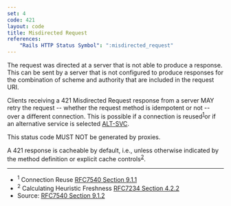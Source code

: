 ```yaml
---
set: 4
code: 421
layout: code
title: Misdirected Request
references:
    "Rails HTTP Status Symbol": ":misdirected_request"
---
```


The request was directed at a server that is not able to produce a
response. This can be sent by a server that is not configured to produce
responses for the combination of scheme and authority that are included
in the request URI.

Clients receiving a 421 Misdirected Request response from a server MAY
retry the request -- whether the request method is idempotent or not --
over a different connection. This is possible if a connection is
reused<sup>[1](#ref-1)</sup>or if an alternative service is selected
[ALT-SVC][3].

This status code MUST NOT be generated by proxies.

A 421 response is cacheable by default, i.e., unless otherwise indicated
by the method definition or explicit cache
controls<sup>[2](#ref-2)</sup>.

---

* <span id="ref-1"><sup>1</sup> Connection Reuse
[RFC7540 Section 9.1.1][2]</span>
* <span id="ref-2"><sup>2</sup> Calculating Heuristic Freshness
[RFC7234 Section 4.2.2][4]</span>
* Source: [RFC7540 Section 9.1.2][1]

[1]: <{{site.rfcUrl}}/rfc7540#section-9.1.2>
[2]: <{{site.rfcUrl}}/rfc7540#section-9.1.1>
[3]: <{{site.rfcUrl}}/rfc7540#ref-ALT-SVC>
[4]: <{{site.rfcUrl}}/rfc7234#section-4.2.2>
